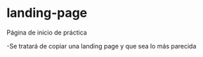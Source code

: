 # landing-page
Página de inicio de práctica

-Se tratará de copiar una landing page y que sea lo más parecida
